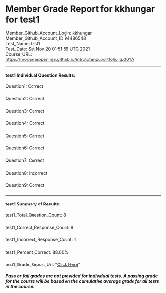 # Member Grade Report for kkhungar for test1  
   
Member_Github_Account_Login: kkhungar  
Member_Github_Account_ID 94486548  
Test_Name: test1  
Test_Date: Sat Nov 20 01:51:56 UTC 2021  
Course_URL: https://modernappsninja.github.io/intrototanzuportfolio_tp3617/  
   
---  
#### test1 Individual Question Results:  
Question1: Correct  
#####  
Question2: Correct  
#####  
Question3: Correct  
#####  
Question4: Correct  
#####  
Question5: Correct  
#####  
Question6: Correct  
#####  
Question7: Correct  
#####  
Question8: Incorrect  
#####  
Question9: Correct  
#####  
---  
#### test1 Summary of Results:  
test1_Total_Question_Count: 8  
#####  
test1_Correct_Response_Count: 8  
#####  
test1_Incorrect_Response_Count: 1  
#####  
test1_Percent_Correct: 88.00%  
#####  
test1_Grade_Report_Url: "[Click Here](https://github.com/modernappsninjas/kkhungar/blob/main/static/userdata/courses/intrototanzuportfolio_tp3617/grade_report.pr66.test1.md)"
##### Pass or fail grades are not provided for individual tests. A passing grade for the course will be based on the cumulative average grade for all tests in the course.  
